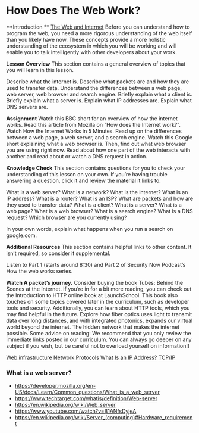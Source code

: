 # How Does The Web Work?

**Introduction ** 
[The Web and Internet](https://www.theodinproject.com/lessons/foundations-how-does-the-web-work)
Before you can understand how to program the web, you need a more rigorous understanding of the web itself than you likely have now. These concepts provide a more holistic understanding of the ecosystem in which you will be working and will enable you to talk intelligently with other developers about your work.

**Lesson Overview**
This section contains a general overview of topics that you will learn in this lesson.

Describe what the internet is.
Describe what packets are and how they are used to transfer data.
Understand the differences between a web page, web server, web browser and search engine.
Briefly explain what a client is.
Briefly explain what a server is.
Explain what IP addresses are.
Explain what DNS servers are.

**Assignment**
Watch this BBC short for an overview of how the internet works.
Read this article from Mozilla on “How does the Internet work?”.
Watch How the Internet Works in 5 Minutes.
Read up on the differences between a web page, a web server, and a search engine.
Watch this Google short explaining what a web browser is. Then, find out what web browser you are using right now.
Read about how one part of the web interacts with another and read about or watch a DNS request in action.

**Knowledge Check**
This section contains questions for you to check your understanding of this lesson on your own. If you’re having trouble answering a question, click it and review the material it links to.

What is a web server?
What is a network?
What is the internet?
What is an IP address?
What is a router?
What is an ISP?
What are packets and how are they used to transfer data?
What is a client?
What is a server?
What is a web page?
What is a web browser?
What is a search engine?
What is a DNS request?
Which browser are you currently using?

In your own words, explain what happens when you run a search on google.com.

**Additional Resources**
This section contains helpful links to other content. It isn’t required, so consider it supplemental.

Listen to Part 1 (starts around 8:30) and Part 2 of Security Now Podcast’s How the web works series.

**Watch A packet’s journey.**
Consider buying the book Tubes: Behind the Scenes at the Internet.
If you’re in for a bit more reading, you can check out the Introduction to HTTP online book at LaunchSchool. This book also touches on some topics covered later in the curriculum, such as developer tools and security. Additionally, you can learn about HTTP tools, which you may find helpful in the future.
Explore how fiber optics uses light to transmit data over long distances, and with integrated photonics, expands our virtual world beyond the internet. The hidden network that makes the internet possible.
Some advice on reading: We recommend that you only review the immediate links posted in our curriculum. You can always go deeper on any subject if you wish, but be careful not to overload yourself on information!]


[Web infrastructure](https://www.youtube.com/watch?v=lQNEW76KdYg&t=13s)
[Network Protocols](https://www.techtarget.com/searchnetworking/definition/protocol)
[What Is an IP Address?](https://computer.howstuffworks.com/internet/basics/what-is-an-ip-address.htm)
[TCP/IP](https://www.techtarget.com/searchnetworking/definition/TCP-IP)

### What is a web server?
- https://developer.mozilla.org/en-US/docs/Learn/Common_questions/What_is_a_web_server
- https://www.techtarget.com/whatis/definition/Web-server
- https://en.wikipedia.org/wiki/Web_server
- https://www.youtube.com/watch?v=B1ANfsDyjeA
- https://en.wikipedia.org/wiki/Server_(computing)#Hardware_requirement



